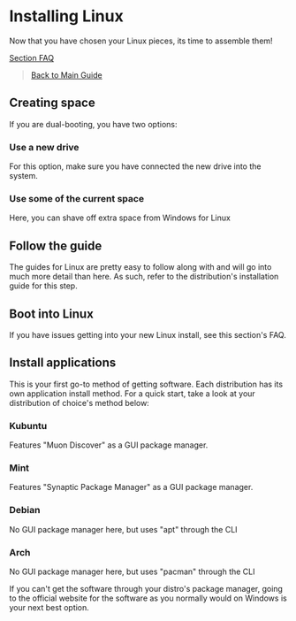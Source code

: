 # Installing Linux
Now that you have chosen your Linux pieces, its time to assemble them!

[Section FAQ](faq-linux.md)

> [Back to Main Guide](main.md)

## Creating space
If you are dual-booting, you have two options:

### Use a new drive
For this option, make sure you have connected the new drive into the system.

### Use some of the current space
Here, you can shave off extra space from Windows for Linux

## Follow the guide
The guides for Linux are pretty easy to follow along with and will go into much more detail than here.
As such, refer to the distribution's installation guide for this step.

## Boot into Linux
If you have issues getting into your new Linux install, see this section's FAQ.

## Install applications
This is your first go-to method of getting software.
Each distribution has its own application install method.
For a quick start, take a look at your distribution of choice's method below:

### Kubuntu
Features "Muon Discover" as a GUI package manager.

### Mint
Features "Synaptic Package Manager" as a GUI package manager.

### Debian
No GUI package manager here, but uses "apt" through the CLI

### Arch
No GUI package manager here, but uses "pacman" through the CLI

If you can't get the software through your distro's package manager, going to the official website for the software as you normally would on Windows is your next best option.
